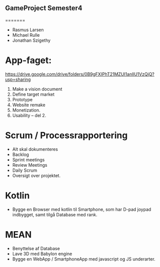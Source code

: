 ## GameProject Semester4
=======

- Rasmus Larsen
- Michael Rulle
- Jonathan Szigethy


# App-faget:

https://drive.google.com/drive/folders/0B9gFXIPhT21MZUI1anllU1VzQjQ?usp=sharing

1. Make a vision document  
2. Define target market 
3. Prototype 
4. Website remake
5. Monetization.
6. Usability – del 2.

# Scrum / Processrapportering


- Alt skal dokumenteres
- Backlog
- Sprint meetings
- Review Meetings
- Daily Scrum
- Oversigt over projektet.

# Kotlin

- Bygge en Browser med kotlin til Smartphone, som har D-pad joypad indbygget, samt tilgå Database med rank.



# MEAN

- Benyttelse af Database
- Lave 3D med Babylon engine
- Bygge en WebApp / SmartphoneApp med javascript og JS underarter.




